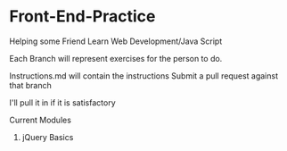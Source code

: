 # Front-End-Practice
Helping some Friend Learn Web Development/Java Script

Each Branch will represent exercises for the person to do. 

Instructions.md will contain the instructions 
Submit a pull request against that branch

I'll pull it in if it is satisfactory


Current Modules

1. jQuery Basics